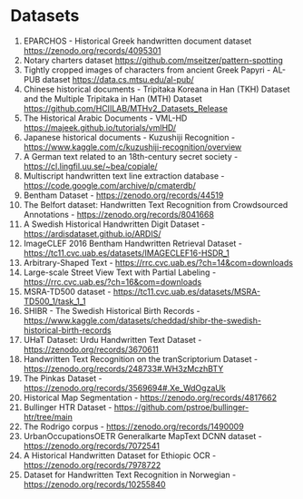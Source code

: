 # Datasets

1. EPARCHOS - Historical Greek handwritten document dataset https://zenodo.org/records/4095301
2. Notary charters dataset https://github.com/mseitzer/pattern-spotting
3. Tightly cropped images of characters from ancient Greek Papyri - AL-PUB dataset https://data.cs.mtsu.edu/al-pub/
4. Chinese historical documents - Tripitaka Koreana in Han (TKH) Dataset and the Multiple Tripitaka in Han (MTH) Dataset https://github.com/HCIILAB/MTHv2_Datasets_Release
5. The Historical Arabic Documents - VML-HD https://majeek.github.io/tutorials/vmlHD/
6. Japanese historical documents - Kuzushiji Recognition - https://www.kaggle.com/c/kuzushiji-recognition/overview
7. A German text related to an 18th-century secret society - https://cl.lingfil.uu.se/~bea/copiale/
8. Multiscript handwritten text line extraction database - https://code.google.com/archive/p/cmaterdb/
9. Bentham Dataset - https://zenodo.org/records/44519
10. The Belfort dataset: Handwritten Text Recognition from Crowdsourced Annotations - https://zenodo.org/records/8041668
11. A Swedish Historical Handwritten Digit Dataset - https://ardisdataset.github.io/ARDIS/
12. ImageCLEF 2016 Bentham Handwritten Retrieval Dataset - https://tc11.cvc.uab.es/datasets/IMAGECLEF16-HSDR_1
13. Arbitrary-Shaped Text - https://rrc.cvc.uab.es/?ch=14&com=downloads
14. Large-scale Street View Text with Partial Labeling - https://rrc.cvc.uab.es/?ch=16&com=downloads
15. MSRA-TD500 dataset - https://tc11.cvc.uab.es/datasets/MSRA-TD500_1/task_1_1
16. SHIBR - The Swedish Historical Birth Records - https://www.kaggle.com/datasets/cheddad/shibr-the-swedish-historical-birth-records
17. UHaT Dataset: Urdu Handwritten Text Dataset - https://zenodo.org/records/3670611
18. Handwritten Text Recognition on the tranScriptorium Dataset - https://zenodo.org/records/248733#.WH3zMczhBTY
19. The Pinkas Dataset - https://zenodo.org/records/3569694#.Xe_WdOgzaUk
20. Historical Map Segmentation - https://zenodo.org/records/4817662
21. Bullinger HTR Dataset - https://github.com/pstroe/bullinger-htr/tree/main
22. The Rodrigo corpus - https://zenodo.org/records/1490009
23. UrbanOccupationsOETR Generalkarte MapText DCNN dataset - https://zenodo.org/records/7072541
24. A Historical Handwritten Dataset for Ethiopic OCR - https://zenodo.org/records/7978722
25. Dataset for Handwritten Text Recognition in Norwegian - https://zenodo.org/records/10255840
